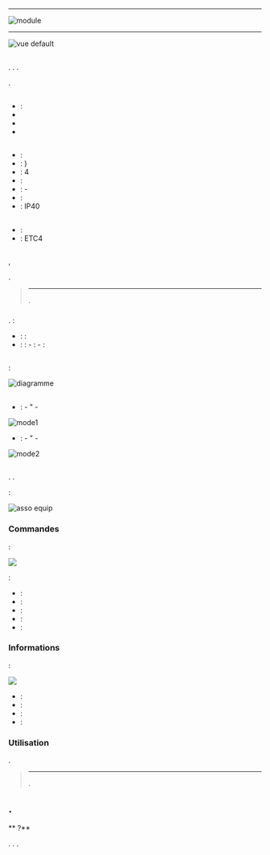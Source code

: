 # 

****

![module](images/etc4/module.jpg)

****

![vue default](images/etc4/vue_default.jpg)

## 

. . .

.

##  

-    : 
-   
-   
-   

## 

-    : 
-    : )
-    : 4
-    : 
-    : -
-    : 
-    : IP40

## 

-    : 
-    : ETC4

## 

,

[](https://doc.jeedom.com/en_US/plugins/automation%20protocol/edisio/).

> ****
>
> 
> .

### 

.  :

-    :  : 
-    :  :
    -   : 
    -   : 

## 

 :

![diagramme](images/etc4/diagramme.jpg)

## 

-    :
    -   "
    -   

![mode1](images/etc4/mode1.jpg)

-    :
    -   "
    -   

![mode2](images/etc4/mode2.jpg)

## 

. .

 :

![asso equip](images/etc4/asso_equip.jpg)

### Commandes

 :

![](images/etc4/commandes.jpg)

 :

-    : 
-    : 
-    : 
-    : 
-    : 

### Informations

 :

![](images/etc4/infos.jpg)

-    : 
-    : 
-    : 
-    : 

### Utilisation

.

> ****
>
> .

## .

** ?**

. . .
